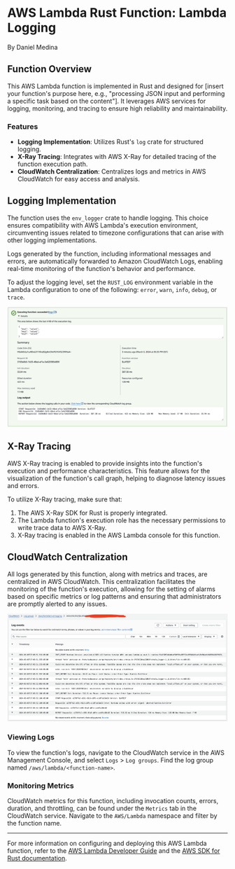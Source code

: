 # AWS Lambda Rust Function: Lambda Logging
By Daniel Medina

## Function Overview

This AWS Lambda function is implemented in Rust and designed for [insert your function's purpose here, e.g., "processing JSON input and performing a specific task based on the content"]. It leverages AWS services for logging, monitoring, and tracing to ensure high reliability and maintainability.

### Features

- **Logging Implementation**: Utilizes Rust's `log` crate for structured logging.
- **X-Ray Tracing**: Integrates with AWS X-Ray for detailed tracing of the function execution path.
- **CloudWatch Centralization**: Centralizes logs and metrics in AWS CloudWatch for easy access and analysis.

## Logging Implementation

The function uses the `env_logger` crate to handle logging. This choice ensures compatibility with AWS Lambda's execution environment, circumventing issues related to timezone configurations that can arise with other logging implementations.

Logs generated by the function, including informational messages and errors, are automatically forwarded to Amazon CloudWatch Logs, enabling real-time monitoring of the function's behavior and performance.

To adjust the logging level, set the `RUST_LOG` environment variable in the Lambda configuration to one of the following: `error`, `warn`, `info`, `debug`, or `trace`.

![Execution Logging Output](exec-logging.png)

## X-Ray Tracing

AWS X-Ray tracing is enabled to provide insights into the function's execution and performance characteristics. This feature allows for the visualization of the function's call graph, helping to diagnose latency issues and errors.

To utilize X-Ray tracing, make sure that:
1. The AWS X-Ray SDK for Rust is properly integrated.
2. The Lambda function's execution role has the necessary permissions to write trace data to AWS X-Ray.
3. X-Ray tracing is enabled in the AWS Lambda console for this function.

## CloudWatch Centralization

All logs generated by this function, along with metrics and traces, are centralized in AWS CloudWatch. This centralization facilitates the monitoring of the function's execution, allowing for the setting of alarms based on specific metrics or log patterns and ensuring that administrators are promptly alerted to any issues.

![CloudWatch Logs](cloudwatch.png)

### Viewing Logs

To view the function's logs, navigate to the CloudWatch service in the AWS Management Console, and select `Logs` > `Log groups`. Find the log group named `/aws/lambda/<function-name>`.

### Monitoring Metrics

CloudWatch metrics for this function, including invocation counts, errors, duration, and throttling, can be found under the `Metrics` tab in the CloudWatch service. Navigate to the `AWS/Lambda` namespace and filter by the function name.

---

For more information on configuring and deploying this AWS Lambda function, refer to the [AWS Lambda Developer Guide](https://docs.aws.amazon.com/lambda/latest/dg/welcome.html) and the [AWS SDK for Rust documentation](https://docs.aws.amazon.com/sdk-for-rust/latest/dg/welcome.html).